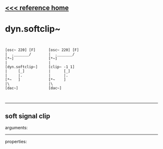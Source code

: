 [<<< reference home](ceammc_lib.md)
---

# dyn.softclip~

```


[osc~ 220] [F]      [osc~ 220] [F]
|  ._______/        |  ._______/
[*~]                [*~]
|                   |
[dyn.softclip~]     [clip~ -1 1]
|     [_]           |      [_]
|     |.            |      |.
[*~   ]             [*~    ]
|\                  |\
[dac~]              [dac~]

            
```
---
soft signal clip
---
arguments:


---
properties:


